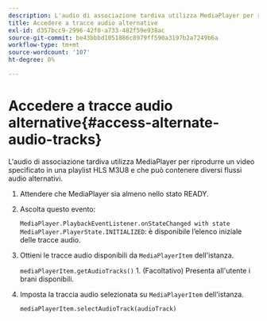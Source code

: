 ```yaml
---
description: L'audio di associazione tardiva utilizza MediaPlayer per riprodurre un video specificato in una playlist HLS M3U8 e che può contenere diversi flussi audio alternativi.
title: Accedere a tracce audio alternative
exl-id: d357bcc9-2996-42f0-a733-482f59e938ac
source-git-commit: be43bbbd1051886c8979ff590a3197b2a7249b6a
workflow-type: tm+mt
source-wordcount: '107'
ht-degree: 0%

---
```


# Accedere a tracce audio alternative{#access-alternate-audio-tracks}

L&#39;audio di associazione tardiva utilizza MediaPlayer per riprodurre un video specificato in una playlist HLS M3U8 e che può contenere diversi flussi audio alternativi.

1. Attendere che MediaPlayer sia almeno nello stato READY.
1. Ascolta questo evento:

   `MediaPlayer.PlaybackEventListener.onStateChanged with state MediaPlayer.PlayerState.INITIALIZED`: è disponibile l’elenco iniziale delle tracce audio.

1. Ottieni le tracce audio disponibili da `MediaPlayerItem` dell&#39;istanza.

   `mediaPlayerItem.getAudioTracks()` 1. (Facoltativo) Presenta all&#39;utente i brani disponibili.
1. Imposta la traccia audio selezionata su `MediaPlayerItem` dell&#39;istanza.

   `mediaPlayerItem.selectAudioTrack(audioTrack)`
